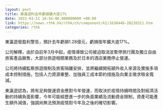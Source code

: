 ```yaml
---
layout: post
title: 東瀛遊料去年虧損擴大逾17%
date: 2022-03-11 16:54:06.000000000 +08:00
link: https://news.rthk.hk/rthk/ch/component/k2/1638448-20220311.htm
categories: rthk
---
```


東瀛遊發盈利警告，預計去年虧損1.28億元，虧損按年擴大逾17%。

公司解釋，由於自前年3月中起，疫情導致公司被迫取消並暫停旅行團及獨立自由旅客產品銷售，大部分旅遊相關業務及於日本的酒店業務停止營運。

公司將持續監察旅遊限制及旅客隔離安排，並將繼續開拓額外收入來源及實施多項成本控制措施，包括人力資源重整、加強員工成本節約措施及向業主徵求租金寬減。

東瀛遊認為，將有足夠營運資金應對今年營運，而取決於疫情持續時間及對經濟活動的持續負面影響，今年可能經歷進一步的負面業績及流動資金限制，資產可能產生額外減值，強調尚無法預測疫情對今年及之後的確切影響。
